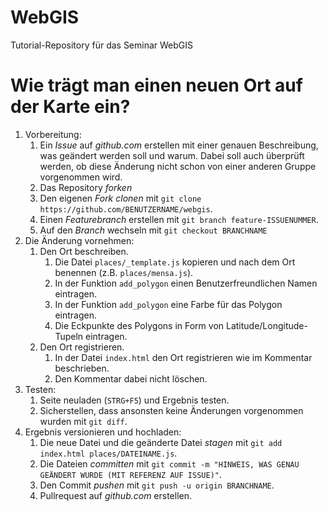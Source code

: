 # WebGIS

Tutorial-Repository für das Seminar WebGIS


# Wie trägt man einen neuen Ort auf der Karte ein?

1. Vorbereitung:
    1. Ein *Issue* auf *github.com* erstellen mit einer genauen Beschreibung, was geändert werden soll und warum.
        Dabei soll auch überprüft werden, ob diese Änderung nicht schon von einer anderen Gruppe vorgenommen wird.
    2. Das Repository *forken*
    3. Den eigenen *Fork* *clonen* mit `git clone https://github.com/BENUTZERNAME/webgis`.
    4. Einen *Featurebranch* erstellen mit `git branch feature-ISSUENUMMER`.
    5. Auf den *Branch* wechseln mit `git checkout BRANCHNAME`
2. Die Änderung vornehmen:
    1. Den Ort beschreiben.
        1. Die Datei `places/_template.js` kopieren und nach dem Ort benennen (z.B. `places/mensa.js`).
        2. In der Funktion `add_polygon` einen Benutzerfreundlichen Namen eintragen.
        3. In der Funktion `add_polygon` eine Farbe für das Polygon eintragen.
        4. Die Eckpunkte des Polygons in Form von Latitude/Longitude-Tupeln eintragen.
    2. Den Ort registrieren.
        1. In der Datei `index.html` den Ort registrieren wie im Kommentar beschrieben.
        2. Den Kommentar dabei nicht löschen.
3. Testen:
    1. Seite neuladen (`STRG+F5`) und Ergebnis testen.
    2. Sicherstellen, dass ansonsten keine Änderungen vorgenommen wurden mit `git diff`.
4. Ergebnis versionieren und hochladen:
    1. Die neue Datei und die geänderte Datei *stagen* mit `git add index.html places/DATEINAME.js`.
    2. Die Dateien *committen* mit `git commit -m "HINWEIS, WAS GENAU GEÄNDERT WURDE (MIT REFERENZ AUF ISSUE)"`.
    3. Den Commit *pushen* mit `git push -u origin BRANCHNAME`.
    4. Pullrequest auf *github.com* erstellen.
